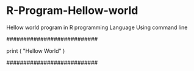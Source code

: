 # R-Program-Hellow-world
Hellow world program in R programming Language
Using command line

###########################

 print ( "Hellow World" )

###########################

